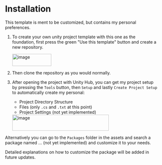 # Installation

This template is ment to be customized, but contains my personal preferences.

1. To create your own unity project template with this one as the foundation, first press the green "Use this template" button and create a new repository.

   <img width="129" height="40" alt="image" src="https://github.com/user-attachments/assets/4d305fda-624e-4cf0-a305-0af6187715e7" />
   
3. Then clone the repository as you would normally.
4. After opening the project with Unity Hub, you can get my project setup by pressing the `Tools` button, then `Setup` and lastly `Create Project Setup` to automatically create my personal:
   - Project Directory Structure
   - Files (only `.cs` and `.txt` at this point)
   - Project Settings (not yet implemented)

   <img width="319" height="53" alt="image" src="https://github.com/user-attachments/assets/f5dfdef0-c90c-4387-933e-62e7b73e0482" />


Alternatively you can go to the `Packages` folder in the assets and search a package named ... (not yet implemented) and customize it to your needs. 

Detailed explanations on how to customize the package will be added in future updates.

